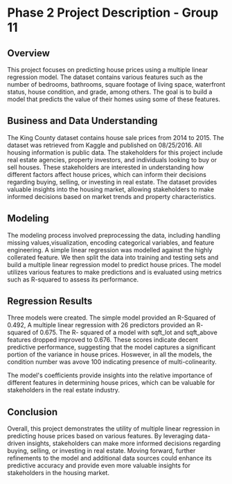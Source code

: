 # Phase 2 Project Description - Group 11
## Overview
This project focuses on predicting house prices using a multiple linear regression model. 
The dataset contains various features such as the number of bedrooms, bathrooms, square footage of living space, waterfront status, house condition, and grade, among others. 
The goal is to build a model that predicts the value of their homes using some of these features.

## Business and Data Understanding
The King County dataset contains house sale prices from 2014 to 2015. 
The dataset was retrieved from Kaggle and published on 08/25/2016. 
All housing information is public data. 
The stakeholders for this project include real estate agencies, property investors, and individuals looking to buy or sell houses.
These stakeholders are interested in understanding how different factors affect house prices, which can inform their decisions regarding buying, selling, or investing in real estate. 
The dataset provides valuable insights into the housing market, allowing stakeholders to make informed decisions based on market trends and property characteristics.

## Modeling
The modeling process involved preprocessing the data, including handling missing values,visualization,  encoding categorical variables, and feature engineering. 
A simple linear regression was modelled against the highly collerated feature. 
We then split the data into training and testing sets and build a multiple linear regression model to predict house prices. 
The model utilizes various features to make predictions and is evaluated using metrics such as R-squared to assess its performance.

## Regression Results
Three models were created. The simple model provided an R-Squared of 0.492, A multiple linear regression with 26 predictors provided an R- squared of 0.675. The R- squared of a model with  sqft_lot and sqft_above features dropped improved to 0.676.
These scores indicate decent predictive performance, suggesting that the model captures a significant portion of the variance in house prices. 
Hoswever, in all the models, the condition number was avove 100 indicating presence of multi-colinearity.

The model's coefficients provide insights into the relative importance of different features in determining house prices, which can be valuable for stakeholders in the real estate industry.


## Conclusion
Overall, this project demonstrates the utility of multiple linear regression in predicting house prices based on various features. By leveraging data-driven insights, stakeholders can make more informed decisions regarding buying, selling, or investing in real estate. Moving forward, further refinements to the model and additional data sources could enhance its predictive accuracy and provide even more valuable insights for stakeholders in the housing market.






